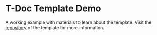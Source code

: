 # T-Doc Template Demo

A working example with materials to learn about the template.
Visit the [repository](https://github.com/toucansites/t-doc-template) of the template for more information.